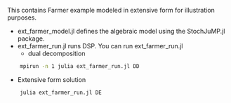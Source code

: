 This contains Farmer example modeled in extensive form for illustration purposes.

* ext_farmer_model.jl defines the algebraic model using the StochJuMP.jl package.
* ext_farmer_run.jl runs DSP. You can run ext_farmer_run.jl
  * dual decomposition
```bash
    mpirun -n 1 julia ext_farmer_run.jl DD
```
  * Extensive form solution
```bash
    julia ext_farmer_run.jl DE
```


